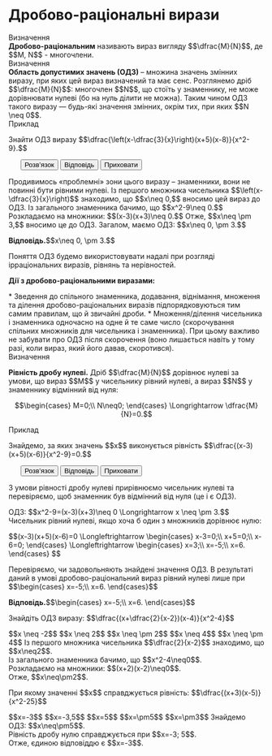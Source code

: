 # Дробово-рацiональнi вирази

<div class="space">
<div class="eoz-wrap">
<span class="eoz">Визначення</span> 
<div class="eoz-text">
<b>Дробово-раціональним</b> називають вираз вигляду $$\dfrac{M}{N}$$, де $$M, N$$ - многочлени.
</div>
</div>
</div>

<div class="space">
<div class="eoz-wrap">
<span class="eoz">Визначення</span> 
<div class="eoz-text">
<b>Область допустимих значень (ОДЗ)</b> – множина значень змінних виразу, при яких цей вираз визначений та має сенс. Розглянемо дріб $$\dfrac{M}{N}$$: многочлен $$N$$, що стоїть у знаменнику, не може дорівнювати нулеві (бо на нуль ділити не можна). Таким чином ОДЗ такого виразу — будь-які значення змінних, окрім тих, при яких $$N \neq 0$$.
</div>
</div>
</div>

<div class="space">
<div class="task-wrap">
<span class="task">Приклад</span>
<div class="task-text">
<p>Знайти ОДЗ виразу $$\dfrac{\left(x-\dfrac{3}{x}\right)(x+5)(x-8)}{x^2-9}.$$</p>

<p>
<ul class="nav-tab" id="mytab1">
<button class="btn" data-target="#decision" data-toggle="tab">Розв’язок</button>
<button class="btn" data-target="#answer" data-toggle="tab">Вiдповiдь</button>
<button class="btn" data-target="#hide" data-toggle="tab">Приховати</button>
</ul>

<div id="mytab1" class="tab-content">
  <div class="tab-pane" id="decision">
<p>Продивимось «проблемні» зони цього виразу – знаменники, вони не повинні бути рівними нулеві. Із першого множника чисельника $$\left(x-\dfrac{3}{x}\right)$$ знаходимо, що $$x\neq 0,$$ вносимо цей вираз до ОДЗ. Із загального знаменника бачимо, що $$x^2-9\neq 0.$$ Розкладаємо на множники: $$(x-3)(x+3)\neq 0.$$ Отже, $$x\neq \pm 3,$$ вносимо це до ОДЗ. Загалом, маємо ОДЗ: $$x\neq 0, \pm 3.$$</p>

  </div>
  <div class="tab-pane" id="answer"><p><b>Вiдповiдь.</b>$$x\neq 0, \pm 3.$$</p></div>
  <div class="tab-pane" id="hide"></div>
</div>
</p>

</div>
</div>
</div>

<p>Поняття ОДЗ будемо використовувати надалі при розгляді ірраціональних виразів, рівнянь та нерівностей.</p>

<p><b>Дії з дробово-раціональними виразами:</b></p>
* Зведення до спільного знаменника, додавання, віднімання, множення та ділення дробово-раціональних виразів підпорядковуються тим самим правилам, що й звичайні дроби.
* Множення/ділення чисельника і знаменника одночасно на одне й те саме число (скорочування спільних множників для чисельника і знаменника). При цьому важливо не забувати про ОДЗ після скорочення (воно лишається навіть у тому разі, коли вираз, який його давав, скоротився).

<div class="space">
</div>

<div class="space">
<div class="eoz-wrap">
<span class="eoz">Визначення</span> 
<div class="eoz-text">
<p><b>Рівність дробу нулеві.</b> Дріб $$\dfrac{M}{N}$$ дорівнює нулеві за умови, що вираз $$M$$ у чисельнику рівний нулеві, а вираз $$N$$ у знаменнику відмінний від нуля:</p>
<p align="center">$$\begin{cases}
	M=0;\\
	N\neq0;
	\end{cases}
	\Longrightarrow \dfrac{M}{N}=0.$$</p>
</div>
</div>
</div>

<div class="space">
<div class="task-wrap">
<span class="task">Приклад</span>
<div class="task-text">
<p>Знайдемо, за яких значень $$x$$ виконується рівність $$\dfrac{(x-3)(x+5)(x-6)}{x^2-9}=0.$$</p>

<p>
<ul class="nav-tab" id="mytab">
<button class="btn" data-target="#decision1" data-toggle="pill">Розв’язок</button>
<button class="btn" data-target="#answer1" data-toggle="pill">Вiдповiдь</button>
<button class="btn" data-target="#hide1" data-toggle="pill">Приховати</button>
</ul>

<div id="mytab" class="tab-content">
  <div class="tab-pane" id="decision1">
    <p>З умови рівності дробу нулеві прирівнюємо чисельник нулеві та перевіряємо, щоб знаменник був відмінний від нуля (це і є ОДЗ).</p>
    <p>ОДЗ: $$x^2-9=(x-3)(x+3)\neq 0 \Longrightarrow x \neq \pm 3.$$ Чисельник рівний нулеві, якщо хоча б один з множників дорівнює нулю:</p>
    <p>$$(x-3)(x+5)(x-6)=0 \Longleftrightarrow
	   \begin{cases}
	   x-3=0;\\
	   x+5=0;\\
	   x-6=0;
	   \end{cases}
	   \Longleftrightarrow
	   \begin{cases}
	   x=3;\\
	   x=-5;\\
	   x=6.
	   \end{cases}
	   $$
    </p>
    <p>Перевіряємо, чи задовольняють знайдені значення ОДЗ. В результаті даний в умові дробово-раціональний вираз рівний нулеві лише при 
	   $$\begin{cases}
	   x=-5;\\
	   x=6.
	   \end{cases}$$</p>
  </div>
  <div class="tab-pane" id="answer1"><p><b>Вiдповiдь.</b>$$\begin{cases}	x=-5;\\ x=6. \end{cases}$$</p> </div>
  <div class="tab-pane" id="hide1"></div>
</div>
</p>

</div>
</div>
</div>

<div class="space"></div>

<quiz correctLabel="correct" incorrectLabel="incorrect" checkLabel="check">
    <question text="">
        <p>Знайдіть ОДЗ виразу: $$\dfrac{(x+\dfrac{2}{x-2})(x-4)}{x^2-4}$$</p>
        <answer> $$x \neq -2$$</answer>
        <answer> $$x \neq 2$$</answer>
        <answer correct> $$x \neq \pm 2$$</answer>
        <answer> $$x \neq 4$$</answer>
        <answer> $$x \neq \pm 4$$</answer>
        <explanation>
         Із першого множника чисельника $$\dfrac{2}{x-2}$$ знаходимо, що $$x\neq2$$.<br>Із загального знаменника бачимо, що $$x^2-4\neq0$$.<br>Розкладаємо на множники: $$(x+2)(x-2)\neq0$$.<br>Отже, $$x\neq\pm2$$.
        </explanation>
    </question>
    <question text="">
        <p>При якому значенні $$x$$ справджується рівність: $$\dfrac{(x+3)(x-5)}{x^2-25}$$</p>
        <answer correct> $$x=-3$$</answer>
        <answer> $$x=-3,5$$</answer>
        <answer> $$x=5$$</answer>
        <answer> $$x=\pm5$$</answer>
        <answer> $$x=\pm3$$</answer>
        <explanation>
        Знайдемо ОДЗ: $$x\neq\pm5$$.<br>Рівність дробу нулю справджується при $$x=-3; 5$$.<br>Отже, єдиною відповіддю є $$x=-3$$.
        </explanation>
    </question>
</quiz>